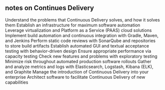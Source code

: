 ## notes on Continues Delivery

Understand the problems that Continuous Delivery solves, and how it solves them
Establish an infrastructure for maximum software automation
Leverage virtualization and Platform as a Service (PAAS) cloud solutions
Implement build automation and continuous integration with Gradle, Maven, and Jenkins
Perform static code reviews with SonarQube and repositories to store build artifacts
Establish automated GUI and textual acceptance testing with behavior-driven design
Ensure appropriate performance via capacity testing
Check new features and problems with exploratory testing
Minimize risk throughout automated production software rollouts
Gather and analyze metrics and logs with Elasticsearch, Logstash, Kibana (ELK), and Graphite
Manage the introduction of Continuous Delivery into your enterprise
Architect software to facilitate Continuous Delivery of new capabilities
